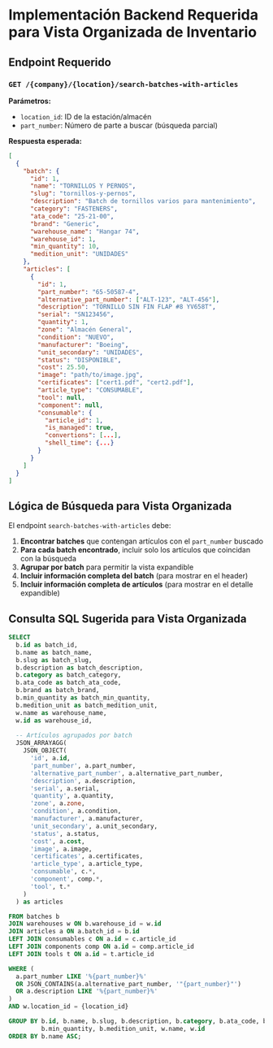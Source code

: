 # Implementación Backend Requerida para Vista Organizada de Inventario

## Endpoint Requerido

### `GET /{company}/{location}/search-batches-with-articles`

**Parámetros:**
- `location_id`: ID de la estación/almacén  
- `part_number`: Número de parte a buscar (búsqueda parcial)

**Respuesta esperada:**
```json
[
  {
    "batch": {
      "id": 1,
      "name": "TORNILLOS Y PERNOS",
      "slug": "tornillos-y-pernos",
      "description": "Batch de tornillos varios para mantenimiento",
      "category": "FASTENERS",
      "ata_code": "25-21-00",
      "brand": "Generic",
      "warehouse_name": "Hangar 74",
      "warehouse_id": 1,
      "min_quantity": 10,
      "medition_unit": "UNIDADES"
    },
    "articles": [
      {
        "id": 1,
        "part_number": "65-50587-4",
        "alternative_part_number": ["ALT-123", "ALT-456"],
        "description": "TORNILLO SIN FIN FLAP #8 YV658T",
        "serial": "SN123456",
        "quantity": 1,
        "zone": "Almacén General",
        "condition": "NUEVO",
        "manufacturer": "Boeing",
        "unit_secondary": "UNIDADES",
        "status": "DISPONIBLE",
        "cost": 25.50,
        "image": "path/to/image.jpg",
        "certificates": ["cert1.pdf", "cert2.pdf"],
        "article_type": "CONSUMABLE",
        "tool": null,
        "component": null,
        "consumable": {
          "article_id": 1,
          "is_managed": true,
          "convertions": [...],
          "shell_time": {...}
        }
      }
    ]
  }
]
```

## Lógica de Búsqueda para Vista Organizada

El endpoint `search-batches-with-articles` debe:

1. **Encontrar batches** que contengan artículos con el `part_number` buscado
2. **Para cada batch encontrado**, incluir solo los artículos que coincidan con la búsqueda
3. **Agrupar por batch** para permitir la vista expandible
4. **Incluir información completa del batch** (para mostrar en el header)
5. **Incluir información completa de artículos** (para mostrar en el detalle expandible)

## Consulta SQL Sugerida para Vista Organizada

```sql
SELECT 
  b.id as batch_id,
  b.name as batch_name,
  b.slug as batch_slug,
  b.description as batch_description,
  b.category as batch_category,
  b.ata_code as batch_ata_code,
  b.brand as batch_brand,
  b.min_quantity as batch_min_quantity,
  b.medition_unit as batch_medition_unit,
  w.name as warehouse_name,
  w.id as warehouse_id,
  
  -- Artículos agrupados por batch
  JSON_ARRAYAGG(
    JSON_OBJECT(
      'id', a.id,
      'part_number', a.part_number,
      'alternative_part_number', a.alternative_part_number,
      'description', a.description,
      'serial', a.serial,
      'quantity', a.quantity,
      'zone', a.zone,
      'condition', a.condition,
      'manufacturer', a.manufacturer,
      'unit_secondary', a.unit_secondary,
      'status', a.status,
      'cost', a.cost,
      'image', a.image,
      'certificates', a.certificates,
      'article_type', a.article_type,
      'consumable', c.*,
      'component', comp.*,
      'tool', t.*
    )
  ) as articles

FROM batches b
JOIN warehouses w ON b.warehouse_id = w.id
JOIN articles a ON a.batch_id = b.id
LEFT JOIN consumables c ON a.id = c.article_id
LEFT JOIN components comp ON a.id = comp.article_id  
LEFT JOIN tools t ON a.id = t.article_id

WHERE (
  a.part_number LIKE '%{part_number}%' 
  OR JSON_CONTAINS(a.alternative_part_number, '"{part_number}"')
  OR a.description LIKE '%{part_number}%'
)
AND w.location_id = {location_id}

GROUP BY b.id, b.name, b.slug, b.description, b.category, b.ata_code, b.brand, 
         b.min_quantity, b.medition_unit, w.name, w.id
ORDER BY b.name ASC;
```
